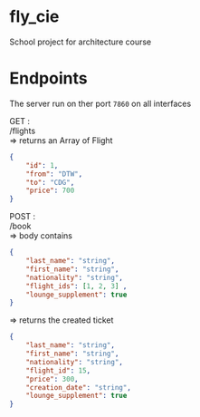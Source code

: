 # fly_cie

School project for architecture course

# Endpoints

The server run on ther port `7860` on all interfaces

GET :  
/flights   
=> returns an Array of Flight
```json
{
    "id": 1,
    "from": "DTW",
    "to": "CDG",
    "price": 700
}
```

POST :  
/book   
=> body contains
```json
{
    "last_name": "string",
    "first_name": "string",
    "nationality": "string",
    "flight_ids": [1, 2, 3] ,
    "lounge_supplement": true
}
```
=> returns the created ticket
```json
{
    "last_name": "string",
    "first_name": "string",
    "nationality": "string",
    "flight_id": 15,
    "price": 300,
    "creation_date": "string",
    "lounge_supplement": true
}
```
